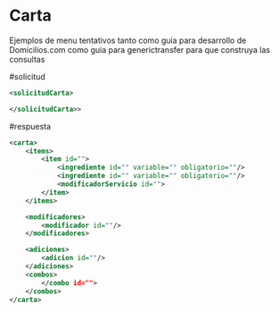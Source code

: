 # Carta
Ejemplos de menu tentativos tanto como guia para desarrollo de Domicilios.com como guia para 
generictransfer para que construya las consultas


#solicitud
```xml
<solicitudCarta>

</solicitudCarta>>

```


#respuesta
```xml
<carta>
    <items>
        <item id="">
            <ingrediente id="" variable="" obligatorio=""/>
            <ingrediente id="" variable="" obligatorio=""/>
            <modificadorServicio id="">
        </item>
    </items>

    <modificadores>
        <modificador id=""/>
    </modificadores>

    <adiciones>
        <adicion id=""/>
    </adiciones>
    <combos>
        </combo id="">
    </combos>
</carta>
```